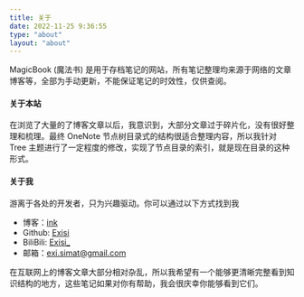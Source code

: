 ```yaml
---
title: 关于
date: 2022-11-25 9:36:55
type: "about"
layout: "about"
---
```


MagicBook (魔法书) 是用于存档笔记的网站，所有笔记整理均来源于网络的文章博客等，全部为手动更新，不能保证笔记的时效性，仅供查阅。

#### 关于本站

在浏览了大量的了博客文章以后，我意识到，大部分文章过于碎片化，没有很好整理和梳理。最终 OneNote 节点树目录式的结构很适合整理内容，所以我针对 Tree 主题进行了一定程度的修改，实现了节点目录的索引，就是现在目录的这种形式。

#### 关于我

游离于各处的开发者，只为兴趣驱动。你可以通过以下方式找到我

- 博客：[ink](https://exi.ink)
- Github: [Exisi](https://github.com/Exisi)
- BiliBili: [Exisi\_](https://space.bilibili.com/356030729)
- 邮箱：exi.simat@gmail.com

在互联网上的博客文章大部分相对杂乱，所以我希望有一个能够更清晰完整看到知识结构的地方，这些笔记如果对你有帮助，我会很庆幸你能够看到它们。
